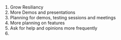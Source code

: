 
1. Grow Resiliancy
2. More Demos and presentations
3. Planning for demos, testing sessions and meetings
4. More planning on features
5. Ask for help and opinions more frequently
6. 